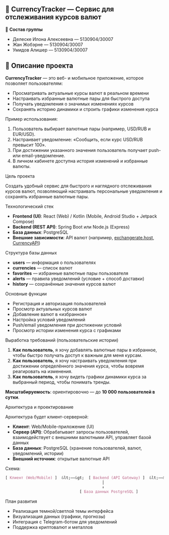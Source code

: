 ## 💱 **CurrencyTracker — Сервис для отслеживания курсов валют**

👥 **Состав группы**


- Делеске Илона Алексеевна — 5130904/30007
- Жан Жобэрне — 5130904/30007
- Умидов Алишер — 5130904/30007



## 📌 Описание проекта


**CurrencyTracker** — это веб- и мобильное приложение, которое позволяет пользователям:


- Просматривать актуальные курсы валют в реальном времени
- Настраивать избранные валютные пары для быстрого доступа
- Получать уведомления о значимых изменениях курсов
- Сохранять историю динамики и строить графики изменения курса

Пример использования:


1. Пользователь выбирает валютные пары (например, USD/RUB и EUR/USD).
2. Настраивает уведомление: «Сообщить, если курс USD/RUB превысит 100».
3. При достижении указанного значения пользователь получает push- или email-уведомление.
4. В личном кабинете доступна история изменений и избранные валюты.


Цель проекта


Создать удобный сервис для быстрого и наглядного отслеживания курсов валют, позволяющий настраивать персональные уведомления и сохранять избранные валютные пары.



Технологический стек


- **Frontend (UI)**: React (Web) / Kotlin (Mobile, Android Studio + Jetpack Compose)
- **Backend (REST API)**: Spring Boot или Node.js (Express)
- **База данных**: PostgreSQL
- **Внешние зависимости**: API валют (например, [exchangerate.host](), [CurrencyAPI]())


Структура базы данных


- **users** — информация о пользователях
- **currencies** — список валют
- **favorites** — избранные валютные пары пользователя
- **alerts** — правила уведомлений (условие + способ доставки)
- **history** — сохранённые значения курсов валют


Основные функции


- Регистрация и авторизация пользователей
- Просмотр актуальных курсов валют
- Добавление валют в «избранное»
- Настройка условий уведомлений
- Push/email уведомления при достижении условий
- Просмотр истории изменения курса с графиками


Выработка требований (пользовательские истории)


1. **Как пользователь**, я хочу добавлять валютные пары в избранное, чтобы быстро получать доступ к важным для меня курсам.
2. **Как пользователь**, я хочу настраивать уведомления при достижении определённого значения курса, чтобы вовремя реагировать на изменения.
3. **Как пользователь**, я хочу видеть графики динамики курса за выбранный период, чтобы понимать тренды.

**Масштабируемость**: ориентировочно — до **10 000 пользователей в сутки**.



Архитектура и проектирование


Архитектура будет клиент-серверной:


- **Клиент**: Web/Mobile-приложение (UI)
- **Сервер (API)**: Обрабатывает запросы пользователей, взаимодействует с внешними валютными API, управляет базой данных
- **База данных**: PostgreSQL (хранение пользователей, валют, уведомлений, истории)
- **Внешний источник**: открытые валютные API

Схема:


```css
[ Клиент (Web/Mobile) ]  &lt;——&gt;  [ Backend (API Gateway) ]  &lt;——&gt;  [ Внешний API валют ]
                                           │
                                           ↓
                                 [ База данных PostgreSQL ]

```


План развития


- Реализация темной/светлой темы интерфейса
- Визуализация данных (графики, прогнозы)
- Интеграция с Telegram-ботом для уведомлений
- Поддержка криптовалют и металлов


